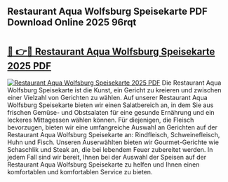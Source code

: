 ## Restaurant Aqua Wolfsburg Speisekarte PDF Download Online 2025 96rqt

# <h2><a href="http://gcaclf.nevu.top/?p=Restaurant+Aqua+Wolfsburg+Speisekarte">🔗 👉🔴 Restaurant Aqua Wolfsburg Speisekarte 2025 PDF</a></h2>

[![Restaurant Aqua Wolfsburg Speisekarte 2025 PDF](https://i.imgur.com/dBaPXMq.png)](http://gcaclf.nevu.top/?p=Restaurant+Aqua+Wolfsburg+Speisekarte)
Die Restaurant Aqua Wolfsburg Speisekarte ist die Kunst, ein Gericht zu kreieren und zwischen einer Vielzahl von Gerichten zu wählen. Auf unserer Restaurant Aqua Wolfsburg Speisekarte bieten wir einen Salatbereich an, in dem Sie aus frischen Gemüse- und Obstsalaten für eine gesunde Ernährung und ein leckeres Mittagessen wählen können. Für diejenigen, die Fleisch bevorzugen, bieten wir eine umfangreiche Auswahl an Gerichten auf der Restaurant Aqua Wolfsburg Speisekarte an: Rindfleisch, Schweinefleisch, Huhn und Fisch. Unseren Auserwählten bieten wir Gourmet-Gerichte wie Schaschlik und Steak an, die bei lebendem Feuer zubereitet werden. In jedem Fall sind wir bereit, Ihnen bei der Auswahl der Speisen auf der Restaurant Aqua Wolfsburg Speisekarte zu helfen und Ihnen einen komfortablen und komfortablen Service zu bieten.
